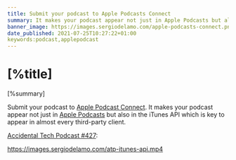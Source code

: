 ```yaml
---
title: Submit your podcast to Apple Podcasts Connect
summary: It makes your podcast appear not just in Apple Podcasts but also in the iTunes API
banner_image: https://images.sergiodelamo.com/apple-podcasts-connect.png
date_published: 2021-07-25T10:27:22+01:00
keywords:podcast,applepodcast
---
```


# [%title]

[%summary]

Submit your podcast to [Apple Podcast Connect](https://podcastsconnect.apple.com/). It makes your podcast appear not just in [Apple Podcasts](https://podcastsconnect.apple.com/) but also in the iTunes API which is key to appear in almost every third-party client. 

[Accidental Tech Podcast #427](https://atp.fm/427):

https://images.sergiodelamo.com/atp-itunes-api.mp4


